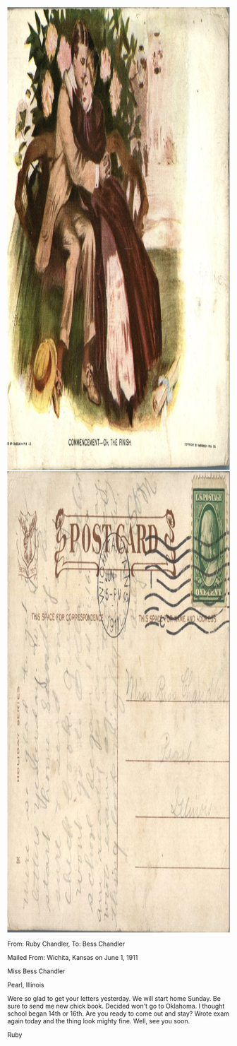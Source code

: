 <html><body><a href="/wp-content/uploads/2014/04/postcard-2014-20140425_18275300_0114.jpg"><img class="alignnone size-full wp-image-427" src="/wp-content/uploads/2014/04/postcard-2014-20140425_18275300_0114.jpg" alt="postcard-2014-20140425_18275300_0114" width="1528" height="1048"></a> <a href="/wp-content/uploads/2014/04/postcard-2014-20140425_18280081_0115.jpg"><img class="alignnone size-full wp-image-428" src="/wp-content/uploads/2014/04/postcard-2014-20140425_18280081_0115.jpg" alt="postcard-2014-20140425_18280081_0115" width="1552" height="1045"></a>



From: Ruby Chandler, To: Bess Chandler

Mailed From: Wichita, Kansas on June 1, 1911



Miss Bess Chandler

Pearl, Illinois



Were so glad to get your letters yesterday. We will start home Sunday. Be sure to send me new chick book. Decided won't go to Oklahoma. I thought school began 14th or 16th. Are you ready to come out and stay? Wrote exam again today and the thing look mighty fine. Well, see you soon.

Ruby</body></html>